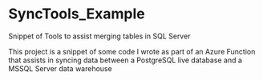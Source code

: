 # SyncTools_Example
Snippet of Tools to assist merging tables in SQL Server

This project is a snippet of some code I wrote as part of an Azure Function that assists in syncing data between a PostgreSQL live database and a MSSQL Server data warehouse

